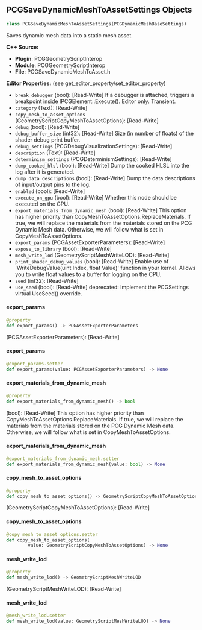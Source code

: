 ## PCGSaveDynamicMeshToAssetSettings Objects

```python
class PCGSaveDynamicMeshToAssetSettings(PCGDynamicMeshBaseSettings)
```

Saves dynamic mesh data into a static mesh asset.

**C++ Source:**

- **Plugin**: PCGGeometryScriptInterop
- **Module**: PCGGeometryScriptInterop
- **File**: PCGSaveDynamicMeshToAsset.h

**Editor Properties:** (see get_editor_property/set_editor_property)

- ``break_debugger`` (bool):  [Read-Write] If a debugger is attached, triggers a breakpoint inside IPCGElement::Execute(). Editor only. Transient.
- ``category`` (Text):  [Read-Write]
- ``copy_mesh_to_asset_options`` (GeometryScriptCopyMeshToAssetOptions):  [Read-Write]
- ``debug`` (bool):  [Read-Write]
- ``debug_buffer_size`` (int32):  [Read-Write] Size (in number of floats) of the shader debug print buffer.
- ``debug_settings`` (PCGDebugVisualizationSettings):  [Read-Write]
- ``description`` (Text):  [Read-Write]
- ``determinism_settings`` (PCGDeterminismSettings):  [Read-Write]
- ``dump_cooked_hlsl`` (bool):  [Read-Write] Dump the cooked HLSL into the log after it is generated.
- ``dump_data_descriptions`` (bool):  [Read-Write] Dump the data descriptions of input/output pins to the log.
- ``enabled`` (bool):  [Read-Write]
- ``execute_on_gpu`` (bool):  [Read-Write] Whether this node should be executed on the GPU.
- ``export_materials_from_dynamic_mesh`` (bool):  [Read-Write] This option has higher priority than CopyMeshToAssetOptions.ReplaceMaterials.
  If true, we will replace the materials from the materials stored on the PCG Dynamic Mesh data.
  Otherwise, we will follow what is set in CopyMeshToAssetOptions.
- ``export_params`` (PCGAssetExporterParameters):  [Read-Write]
- ``expose_to_library`` (bool):  [Read-Write]
- ``mesh_write_lod`` (GeometryScriptMeshWriteLOD):  [Read-Write]
- ``print_shader_debug_values`` (bool):  [Read-Write] Enable use of 'WriteDebugValue(uint Index, float Value)' function in your kernel. Allows you to write float values to a buffer for logging on the CPU.
- ``seed`` (int32):  [Read-Write]
- ``use_seed`` (bool):  [Read-Write]
  deprecated: Implement the PCGSettings virtual UseSeed() override.

<a id="unreal.PCGSaveDynamicMeshToAssetSettings.export_params"></a>

#### export_params

```python
@property
def export_params() -> PCGAssetExporterParameters
```

(PCGAssetExporterParameters):  [Read-Write]

<a id="unreal.PCGSaveDynamicMeshToAssetSettings.export_params"></a>

#### export_params

```python
@export_params.setter
def export_params(value: PCGAssetExporterParameters) -> None
```

<a id="unreal.PCGSaveDynamicMeshToAssetSettings.export_materials_from_dynamic_mesh"></a>

#### export_materials_from_dynamic_mesh

```python
@property
def export_materials_from_dynamic_mesh() -> bool
```

(bool):  [Read-Write] This option has higher priority than CopyMeshToAssetOptions.ReplaceMaterials.
If true, we will replace the materials from the materials stored on the PCG Dynamic Mesh data.
Otherwise, we will follow what is set in CopyMeshToAssetOptions.

<a id="unreal.PCGSaveDynamicMeshToAssetSettings.export_materials_from_dynamic_mesh"></a>

#### export_materials_from_dynamic_mesh

```python
@export_materials_from_dynamic_mesh.setter
def export_materials_from_dynamic_mesh(value: bool) -> None
```

<a id="unreal.PCGSaveDynamicMeshToAssetSettings.copy_mesh_to_asset_options"></a>

#### copy_mesh_to_asset_options

```python
@property
def copy_mesh_to_asset_options() -> GeometryScriptCopyMeshToAssetOptions
```

(GeometryScriptCopyMeshToAssetOptions):  [Read-Write]

<a id="unreal.PCGSaveDynamicMeshToAssetSettings.copy_mesh_to_asset_options"></a>

#### copy_mesh_to_asset_options

```python
@copy_mesh_to_asset_options.setter
def copy_mesh_to_asset_options(
        value: GeometryScriptCopyMeshToAssetOptions) -> None
```

<a id="unreal.PCGSaveDynamicMeshToAssetSettings.mesh_write_lod"></a>

#### mesh_write_lod

```python
@property
def mesh_write_lod() -> GeometryScriptMeshWriteLOD
```

(GeometryScriptMeshWriteLOD):  [Read-Write]

<a id="unreal.PCGSaveDynamicMeshToAssetSettings.mesh_write_lod"></a>

#### mesh_write_lod

```python
@mesh_write_lod.setter
def mesh_write_lod(value: GeometryScriptMeshWriteLOD) -> None
```

<a id="unreal.PCGSpawnDynamicMeshSettings"></a>